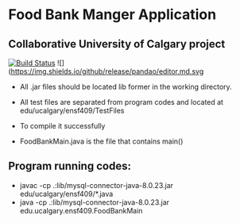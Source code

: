 # Food Bank Manger Application 
## Collaborative University of Calgary project 
[![Build Status](https://travis-ci.org/joemccann/dillinger.svg?branch=master)](https://travis-ci.org/joemccann/dillinger)
![](https://img.shields.io/github/release/pandao/editor.md.svg

- All .jar files should be located lib former in the working directory.

- All test files are separated from program codes and located at edu/ucalgary/ensf409/TestFiles
- To compile it successfully

- FoodBankMain.java is the file that contains main()

## Program running codes:

- javac -cp .:lib/mysql-connector-java-8.0.23.jar edu/ucalgary/ensf409/*.java
- java -cp .:lib/mysql-connector-java-8.0.23.jar edu.ucalgary.ensf409.FoodBankMain


